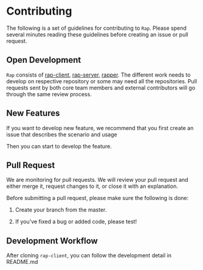 # Contributing

The following is a set of guidelines for contributing to `Rap`. Please spend several minutes reading these guidelines before creating an issue or pull request.

## Open Development

 `Rap` consists of [rap-client](https://github.com/bosn/rap3-client), [rap-server](https://github.com/bosn/rap3-server), [rapper](https://github.com/bosn/rap3-rapper). The different work needs to develop on respective repository or some may need all the repositories. Pull requests sent by both core team members and external contributors will go through the same review process.

## New Features

If you want to develop new feature, we recommend that you first create an issue that describes the scenario and usage

Then you can start to develop the feature.

## Pull Request

We are monitoring for pull requests. We will review your pull request and either merge it, request changes to it, or close it with an explanation.

Before submitting a pull request, please make sure the following is done:

1. Create your branch from the master.

2. If you've fixed a bug or added code, please test!

## Development Workflow

After cloning `rap-client`, you can follow the development detail in README.md